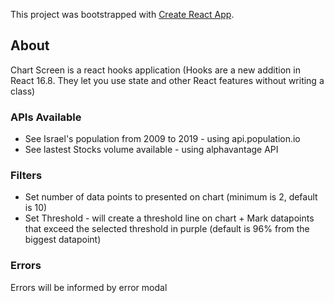 This project was bootstrapped with [Create React App](https://github.com/facebook/create-react-app).

## About

Chart Screen is a react hooks application (Hooks are a new addition in React 16.8. They let you use state and other React features without writing a class)

### APIs Available

* See Israel's population from 2009 to 2019 - using api.population.io 
* See lastest Stocks volume available - using alphavantage API

### Filters

* Set number of data points to presented on chart (minimum is 2, default is 10)
* Set Threshold - will create a threshold line on chart + Mark datapoints that exceed the selected threshold in purple (default is 96% from the biggest datapoint)

### Errors
Errors will be informed by error modal


